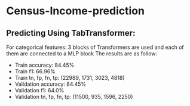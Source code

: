 # Census-Income-prediction

## Predicting Using TabTransformer:
For categorical features: 3 blocks of Transformers are used and each of them are connected to a MLP block
The results are as follow:
 - Train accuracy: 84.45%
 - Train f1: 66.96%
 - Train tn, fp, fn, tp: (22989, 1731, 3023, 4818)
 - Validation accuracy: 84.45%
 - Validation f1: 64.0%
 - Validation tn, fp, fn, tp: (11500, 935, 1596, 2250)
